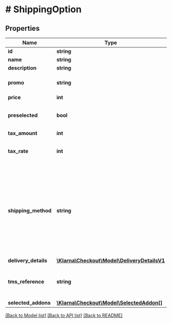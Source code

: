 # # ShippingOption

## Properties

Name | Type | Description | Notes
------------ | ------------- | ------------- | -------------
**id** | **string** | id |
**name** | **string** | Name. |
**description** | **string** | Description. | [optional]
**promo** | **string** | Promotion name. To be used if this shipping option is promotional. | [optional]
**price** | **int** | Price including tax. |
**preselected** | **bool** | If true, this option will be preselected when checkout loads. Default: false | [optional] [default to false]
**tax_amount** | **int** | Tax amount. |
**tax_rate** | **int** | Non-negative. In percent, two implicit decimals. I.e 2500 &#x3D; 25%. |
**shipping_method** | **string** | Shipping method. Possible values:&lt;ul&gt;&lt;li&gt;PickUpStore&lt;/li&gt;&lt;li&gt;Home&lt;/li&gt;&lt;li&gt;BoxReg&lt;/li&gt;&lt;li&gt;BoxUnreg&lt;/li&gt;&lt;li&gt;PickUpPoint&lt;/li&gt;&lt;li&gt;Own&lt;/li&gt;&lt;li&gt;Postal&lt;/li&gt;&lt;li&gt;DHLPackstation&lt;/li&gt;&lt;li&gt;Digital&lt;/li&gt;&lt;/ul&gt; If DHLPackstation is selected the correct form will be displayed. | [optional]
**delivery_details** | [**\Klarna\Checkout\Model\DeliveryDetailsV1**](DeliveryDetailsV1.md) |  | [optional]
**tms_reference** | **string** | TMS reference. Required to map completed orders to shipments reserved in TMS. | [optional]
**selected_addons** | [**\Klarna\Checkout\Model\SelectedAddon[]**](SelectedAddon.md) |  | [optional]

[[Back to Model list]](../../README.md#models) [[Back to API list]](../../README.md#endpoints) [[Back to README]](../../README.md)

